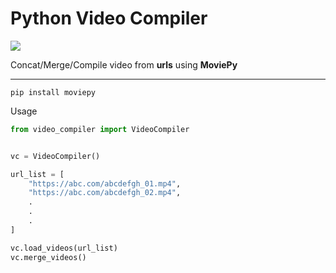 # Python Video Compiler
[![](https://img.shields.io/badge/Python-MoviePy-blue)](https://pypi.org/project/moviepy/)

Concat/Merge/Compile video from **urls** using **MoviePy**
<hr>

```
pip install moviepy
```
Usage
```python
from video_compiler import VideoCompiler


vc = VideoCompiler()

url_list = [
    "https://abc.com/abcdefgh_01.mp4",
    "https://abc.com/abcdefgh_02.mp4",
    .
    .
    .
]

vc.load_videos(url_list)
vc.merge_videos()
```
